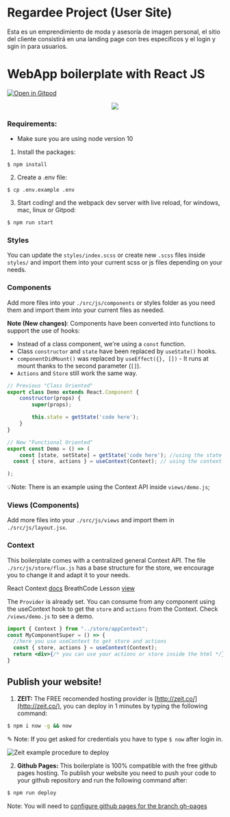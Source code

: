 # Regardee Project (User Site) 
Esta es un emprendimiento de moda y asesoría de imagen personal, el sitio del cliente consistirá en una landing page con tres específicos y el login y sgin in para usuarios.

# WebApp boilerplate with React JS
[![Open in Gitpod](https://gitpod.io/button/open-in-gitpod.svg)](https://gitpod.io#https://github.com/4GeeksAcademy/react-hello-webapp.git)

<p align="center">
<a href="https://www.loom.com/share/f37c6838b3f1496c95111e515e83dd9b"><img src="https://github.com/4GeeksAcademy/react-hello-webapp/blob/master/src/img/how-to.png?raw=true" /></a>
</p>


### Requirements:
- Make sure you are using node version 10

1. Install the packages:
```
$ npm install
```
2. Create a .env file:
```
$ cp .env.example .env
```
3. Start coding! and the webpack dev server with live reload, for windows, mac, linux or Gitpod:

```bash
$ npm run start
```

### Styles
You can update the `styles/index.scss` or create new `.scss` files inside `styles/` and import them into your current scss or js files depending on your needs.

### Components
Add more files into your `./src/js/components` or styles folder as you need them and import them into your current files as needed.

**Note (New changes)**: Components have been converted into functions to support the use of hooks:
* Instead of a class component, we're using a `const` function.
* Class `constructor` and `state` have been replaced by `useState()` hooks.
* `componentDidMount()` was replaced by `useEffect({}, [])` - It runs at mount thanks to the second parameter (`[]`).
* `Actions` and `Store` still work the same way.

```jsx
// Previous "Class Oriented"
export class Demo extends React.Component {
	constructor(props) {
		super(props);

		this.state = getState('code here');
	}
}

// New "Functional Oriented"
export const Demo = () => (
	const [state, setState] = getState('code here'); //using the state (if needed)
  const { store, actions } = useContext(Context); // using the context (if needed)

);
```

💡Note: There is an example using the Context API inside `views/demo.js`;

### Views (Components)
Add more files into your `./src/js/views` and import them in `./src/js/layout.jsx`.

### Context
This boilerplate comes with a centralized general Context API. The file `./src/js/store/flux.js` has a base structure for the store, we encourage you to change it and adapt it to your needs.

React Context [docs](https://reactjs.org/docs/context.html)
BreathCode Lesson [view](https://content.breatheco.de/lesson/react-hooks-explained)

The `Provider` is already set. You can consume from any component using the useContext hook to get the `store` and `actions` from the Context. Check `/views/demo.js` to see a demo.

```jsx
import { Context } from "../store/appContext";
const MyComponentSuper = () => {
  //here you use useContext to get store and actions
  const { store, actions } = useContext(Context);
  return <div>{/* you can use your actions or store inside the html */}</div>
}
```

## Publish your website!

1. **ZEIT:** The FREE recomended hosting provider is [http://zeit.co/](http://zeit.co/), you can deploy in 1 minutes by typing the following command:
```sh
$ npm i now -g && now
```
✎ Note: If you get asked for credentials you have to type `$ now` after login in.

![Zeit example procedure to deploy](https://ucarecdn.com/4041f971-8dd9-4dc2-84fb-4645ab42c856/)

2. **Github Pages:** This boilerplate is 100% compatible with the free github pages hosting.
To publish your website you need to push your code to your github repository and run the following command after:
```sh
$ npm run deploy
```
Note: You will need to [configure github pages for the branch gh-pages](https://help.github.com/articles/configuring-a-publishing-source-for-github-pages/#enabling-github-pages-to-publish-your-site-from-master-or-gh-pages)
